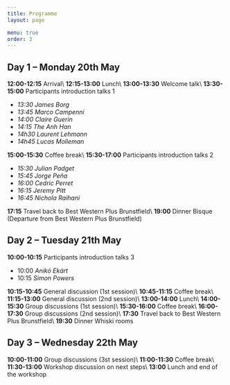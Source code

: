 ```yaml
---
title: Programme
layout: page

menu: true
order: 3
---
```


## Day 1 – Monday 20th May

**12:00-12:15** Arrival\\
**12:15-13:00** Lunch\\
**13:00-13:30** Welcome talk\\
**13:30-15:00** Participants introduction talks 1
- *13:30 James Borg*
- *13:45 Marco Campenni*
- *14:00 Claire Guerin*
- *14:15 The Anh Han*
- *14h30 Laurent Lehmann*
- *14h45 Lucas Molleman*

**15:00-15:30** Coffee break\\
**15:30-17:00** Participants introduction talks 2
- *15:30 Julian Padget*
- *15:45 Jorge Peña*
- *16:00 Cedric Perret*
- *16:15 Jeremy Pitt*
- *16:45 Nichola Raihani*

**17:15** Travel back to Best Western Plus Brunstfield\\
**19:00** Dinner Bisque (Departure from Best Western Plus Brunstfield)

## Day 2 – Tuesday 21th May

**10:00-10:15** Participants introduction talks 3
- 10:00 *Anikó Ekárt*
- 10:15 *Simon Powers*

**10:15-10:45** General discussion (1st session)\\
**10:45-11:15** Coffee break\\
**11:15-13:00** General discussion (2nd session)\\
**13:00-14:00** Lunch\\
**14:00-15:30** Group discussions (1st session)\\
**15:30-16:00** Coffee break\\
**16:00-17:30** Group discussions (2nd session)\\
**17:30**       Travel back to Best Western Plus Brunstfield\\
**19:30**		Dinner Whiski rooms

## Day 3 – Wednesday 22th May

**10:00-11:00** Group discussions (3st session)\\
**11:00-11:30** Coffee break\\
**11:30-13:00** Workshop discussion on next steps\\
**13:00**       Lunch and end of the workshop
